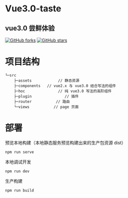 # Vue3.0-taste

## vue3.0 尝鲜体验

<a href="https://github.com/twoyoung6/Vue3.0-taste/network"><img alt="GitHub forks" src="https://img.shields.io/github/forks/twoyoung6/Vue3.0-taste?color=red&style=flat-square"></a>
<a href="https://github.com/twoyoung6/Vue3.0-taste/stargazers"><img alt="GitHub stars" src="https://img.shields.io/github/stars/twoyoung6/Vue3.0-taste?color=yellow"></a>

# 项目结构

```
└─src
    ├─assets            // 静态资源
    ├─components   // vue2.x 与 vue3.0 结合写法的组件
    ├─hoc               // 纯 vue3.0 写法的高阶组件
    ├─plugin               // 插件
    ├─router           // 路由
    └─views           // page 页面
```

# 部署

预览本地构建（本地静态服务预览构建出来的生产包资源 dist）

```
npm run serve
```

本地调试开发

```
npm run dev
```

生产构建

```
npm run build
```
